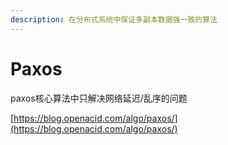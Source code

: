 ```yaml
---
description: 在分布式系统中保证多副本数据强一致的算法
---
```


# Paxos

paxos核心算法中只解决网络延迟/乱序的问题

[https://blog.openacid.com/algo/paxos/](https://blog.openacid.com/algo/paxos/)

